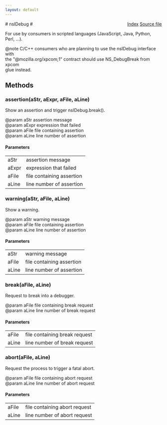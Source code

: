 ```yaml
---
layout: default
---
```

<div class='links' style='float:right'><a href="../index.html">Index</a>
<a href="http://dxr.mozilla.org/mozilla-central/source/xpcom/base/nsIDebug.idl">Source file</a>
</div>
# nsIDebug #
  
  For use by consumers in scripted languages (JavaScript, Java, Python,  
  Perl, ...).  
  
@note C/C++ consumers who are planning to use the nsIDebug interface with  
  the "@mozilla.org/xpcom;1" contract should use NS_DebugBreak from xpcom  
  glue instead.  
  
  

## Methods ##

### assertion(aStr, aExpr, aFile, aLine) ###
  
Show an assertion and trigger nsIDebug.break().  
  
@param aStr assertion message  
@param aExpr expression that failed  
@param aFile file containing assertion  
@param aLine line number of assertion  
  
  

#### Parameters ####

<table>

<tr>
<td>aStr</td>
<td>assertion message  
</td>
</tr>

<tr>
<td>aExpr</td>
<td>expression that failed  
</td>
</tr>

<tr>
<td>aFile</td>
<td>file containing assertion  
</td>
</tr>

<tr>
<td>aLine</td>
<td>line number of assertion  
</td>
</tr>

</table>

### warning(aStr, aFile, aLine) ###
  
Show a warning.  
  
@param aStr warning message  
@param aFile file containing assertion  
@param aLine line number of assertion  
  

#### Parameters ####

<table>

<tr>
<td>aStr</td>
<td>warning message  
</td>
</tr>

<tr>
<td>aFile</td>
<td>file containing assertion  
</td>
</tr>

<tr>
<td>aLine</td>
<td>line number of assertion  
</td>
</tr>

</table>

### break(aFile, aLine) ###
  
Request to break into a debugger.  
  
@param aFile file containing break request  
@param aLine line number of break request  
  

#### Parameters ####

<table>

<tr>
<td>aFile</td>
<td>file containing break request  
</td>
</tr>

<tr>
<td>aLine</td>
<td>line number of break request  
</td>
</tr>

</table>

### abort(aFile, aLine) ###
  
Request the process to trigger a fatal abort.  
  
@param aFile file containing abort request  
@param aLine line number of abort request  
  

#### Parameters ####

<table>

<tr>
<td>aFile</td>
<td>file containing abort request  
</td>
</tr>

<tr>
<td>aLine</td>
<td>line number of abort request  
</td>
</tr>

</table>
